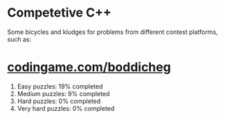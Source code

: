 Competetive C++
===============

Some bicycles and kludges for problems from different contest platforms, such as:

# [codingame.com/boddicheg](https://www.codingame.com/profile/e1b7820e6d06df13cccac1ed35e7edef5085101)

1) Easy puzzles: 19% completed
2) Medium puzzles: 9% completed
3) Hard puzzles: 0% completed
4) Very hard puzzles: 0% completed
